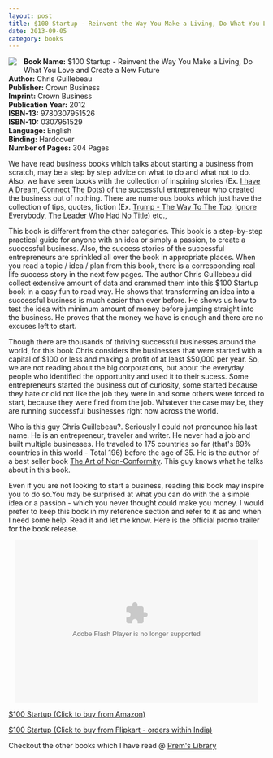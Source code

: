```yaml
---
layout: post
title: $100 Startup - Reinvent the Way You Make a Living, Do What You Love and Create a New Future
date: 2013-09-05
category: books
---
```


<img style="clear: left; float: left; margin-bottom: 1em; margin-right: 1em;" 
src="{{site.url}}/img/100-dollars-startup-chris-guillebeau.jpg"/>   

**Book Name:** $100 Startup - Reinvent the Way You Make a Living, Do What You Love and Create a New Future  
**Author:** Chris Guillebeau  
**Publisher:** Crown Business  
**Imprint:** Crown Business  
**Publication Year:** 2012  
**ISBN-13:** 9780307951526  
**ISBN-10:** 0307951529  
**Language:** English  
**Binding:** Hardcover  
**Number of Pages:** 304 Pages  
  
We have read business books which talks about starting a business from scratch, may be a step by step advice on what to do and what not to do. Also, we have seen books with the collection of inspiring stories (Ex. [I have A Dream]({{site.url}}/i-have-a-dream-rashmi-bansal-book-review/), [Connect The Dots]({{site.url}}/connect-the-dots-rashmi-bansal-book-review/)) of the successful entrepreneur who created the business out of nothing. There are numerous books which just have the collection of tips, quotes, fiction (Ex. [Trump - The Way To The Top]({{site.url}}/trump-the-way-to-the-top-the-best-business-advice-i-ever-received-donald-trump-book-review/), [Ignore Everybody]({{site.url}}/ignore-everybody-and-39-other-keys-to-creativity-hugh-macleod-book-review/), [The Leader Who Had No Title]({{site.url}}/the-leader-who-had-no-title-robin-sharma-book-review/)) etc.,  

This book is different from the other categories. This book is a step-by-step practical guide for anyone with an idea or simply a passion, to create a successful business. Also, the success stories of the successful entrepreneurs are sprinkled all over the book in appropriate places. When you read a topic / idea / plan from this book, there is a corresponding real life success story in the next few pages. The author Chris Guillebeau did collect extensive amount of data and crammed them into this $100 Startup book in a easy fun to read way. He shows that transforming an idea into a successful business is much easier than ever before. He shows us how to test the idea with minimum amount of money before jumping straight into the business. He proves that the money we have is enough and there are no excuses left to start.  
  
Though there are thousands of thriving successful businesses around the world, for this book Chris considers the businesses that were started with a capital of $100 or less and making a profit of at least $50,000 per year. So, we are not reading about the big corporations, but about the everyday people who identified the opportunity and used it to their sucess. Some entrepreneurs started the business out of curiosity, some started because they hate or did not like the job they were in and some others were forced to start, because they were fired from the job. Whatever the case may be, they are running successful businesses right now across the world.  
  
Who is this guy Chris Guillebeau?. Seriously I could not pronounce his last name. He is an entrepreneur, traveler and writer. He never had a job and built multiple businesses. He traveled to 175 countries so far (that's 89% countries in this world - Total 196) before the age of 35. He is the author of a best seller book [The Art of Non-Conformity](http://www.amazon.com/gp/product/0399536108/ref=as_li_qf_sp_asin_tl?ie=UTF8&camp=211189&creative=373489&creativeASIN=0399536108&link_code=as3&tag=booiverea-20). This guy knows what he talks about in this book.  
  
Even if you are not looking to start a business, reading this book may inspire you to do so.You may be surprised at what you can do with the a simple idea or a passion - which you never thought could make you money. I would prefer to keep this book in my reference section and refer to it as and when I need some help. Read it and let me know. Here is the official promo trailer for the book release.  
  
<div class="separator" style="clear: both; text-align: center;">
<object class="BLOGGER-youtube-video" classid="clsid:D27CDB6E-AE6D-11cf-96B8-444553540000" codebase="http://download.macromedia.com/pub/shockwave/cabs/flash/swflash.cab#version=6,0,40,0" data-thumbnail-src="http://img.youtube.com/vi/xbwBboFr3fQ/0.jpg" height="320" width="480"><param name="movie" value="http://youtube.googleapis.com/v/xbwBboFr3fQ&source=uds" /><param name="bgcolor" value="#FFFFFF" /><param name="allowFullScreen" value="true" /><embed width="480" height="320"  src="http://youtube.googleapis.com/v/xbwBboFr3fQ&source=uds" type="application/x-shockwave-flash" allowfullscreen="true"></embed></object></div>
  
[$100 Startup (Click to buy from Amazon)](http://www.amazon.com/gp/product/0307951529/ref=as_li_qf_sp_asin_tl?ie=UTF8&camp=1789&creative=9325&creativeASIN=0307951529&linkCode=as2&tag=booiverea-20)  

[$100 Startup (Click to buy from Flipkart - orders within India)](http://www.flipkart.com/the-100-startup/p/itmd32vwqzpbkxvu?pid=9780307951526&affid=INPremkblo)  

Checkout the other books which I have read @ [Prem's Library]({{site.url}}/books/)  

